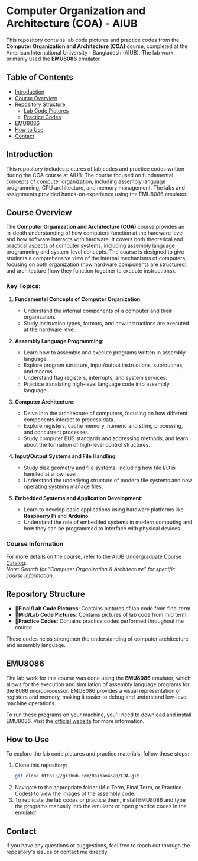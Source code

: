 # Computer Organization and Architecture (COA) - AIUB

This repository contains lab code pictures and practice codes from the **Computer Organization and Architecture (COA)** course, completed at the American International University - Bangladesh (AIUB). The lab work primarily used the **EMU8086** emulator.

## Table of Contents
- [Introduction](#introduction)
- [Course Overview](#course-overview)
- [Repository Structure](#repository-structure)
  - [Lab Code Pictures](#lab-code-pictures)
  - [Practice Codes](#practice-codes)
- [EMU8086](#emu8086)
- [How to Use](#how-to-use)
- [Contact](#contact)

## Introduction

This repository includes pictures of lab codes and practice codes written during the COA course at AIUB. The course focused on fundamental concepts of computer organization, including assembly language programming, CPU architecture, and memory management. The labs and assignments provided hands-on experience using the EMU8086 emulator.

## Course Overview

The **Computer Organization and Architecture (COA)** course provides an in-depth understanding of how computers function at the hardware level and how software interacts with hardware. It covers both theoretical and practical aspects of computer systems, including assembly language programming and system-level concepts. The course is designed to give students a comprehensive view of the internal mechanisms of computers, focusing on both organization (how hardware components are structured) and architecture (how they function together to execute instructions).

### Key Topics:

1. **Fundamental Concepts of Computer Organization**:
   - Understand the internal components of a computer and their organization.
   - Study instruction types, formats, and how instructions are executed at the hardware level.

2. **Assembly Language Programming**:
   - Learn how to assemble and execute programs written in assembly language.
   - Explore program structure, input/output instructions, subroutines, and macros.
   - Understand flag registers, interrupts, and system services.
   - Practice translating high-level language code into assembly language.

3. **Computer Architecture**:
   - Delve into the architecture of computers, focusing on how different components interact to process data.
   - Explore registers, cache memory, numeric and string processing, and concurrent processes.
   - Study computer BUS standards and addressing methods, and learn about the formation of high-level control structures.

4. **Input/Output Systems and File Handling**:
   - Study disk geometry and file systems, including how file I/O is handled at a low level.
   - Understand the underlying structure of modern file systems and how operating systems manage files.

5. **Embedded Systems and Application Development**:
   - Learn to develop basic applications using hardware platforms like **Raspberry Pi** and **Arduino**.
   - Understand the role of embedded systems in modern computing and how they can be programmed to interface with physical devices.

### Course Information
For more details on the course, refer to the [AIUB Undergraduate Course Catalog](https://www.aiub.edu/faculties/fst/ug-course-catalog).  
*Note: Search for "Computer Organization & Architecture" for specific course information.*

## Repository Structure

- 📂**Final/Lab Code Pictures**: Contains pictures of lab code from final term.
- 📂**Mid/Lab Code Pictures**: Contains pictures of lab code from mid term.
- 📂**Practice Codes**: Contains practice codes performed throughout the course.

These codes helps strengthen the understanding of computer architecture and assembly language.

## EMU8086

The lab work for this course was done using the **EMU8086** emulator, which allows for the execution and simulation of assembly language programs for the 8086 microprocessor. EMU8086 provides a visual representation of registers and memory, making it easier to debug and understand low-level machine operations.

To run these programs on your machine, you'll need to download and install EMU8086. Visit the [official website](https://www.emu8086.com) for more information.

## How to Use

To explore the lab code pictures and practice materials, follow these steps:

1. Clone this repository:
    ```bash
    git clone https://github.com/Raihan4520/COA.git
    ```
2. Navigate to the appropriate folder (Mid Term, Final Term, or Practice Codes) to view the images of the assembly code.
3. To replicate the lab codes or practice them, install EMU8086 and type the programs manually into the emulator or open practice codes in the emulator.

## Contact

If you have any questions or suggestions, feel free to reach out through the repository's issues or contact me directly.
